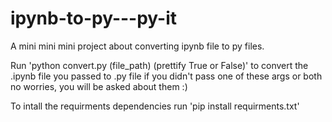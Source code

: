 # ipynb-to-py---py-it
A mini mini mini project about converting ipynb file to py files. 

Run 'python convert.py (file_path) (prettify True or False)' to convert the .ipynb file you passed to .py file
if you didn't pass one of these args or both no worries, you will be asked about them :)

To intall the requirments dependencies run 'pip install requirments.txt'

